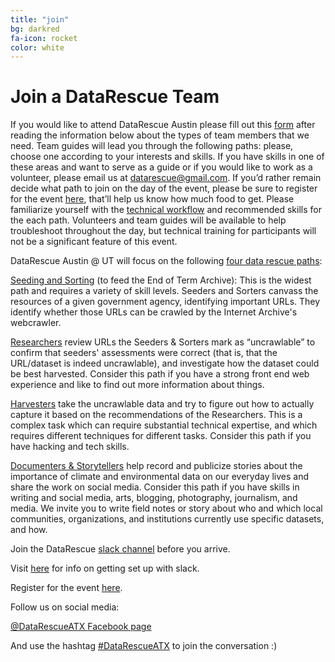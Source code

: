 ```yaml
---
title: "join"
bg: darkred
fa-icon: rocket  
color: white  
---
```


# Join a DataRescue Team

If you would like to attend DataRescue Austin please fill out this <a href="https://goo.gl/forms/UMUxNsth1YwOUBJQ2">form</a> after reading the information below about the types of team members that we need. Team guides will lead you through the following paths: please, choose one according to your interests and skills. If you have skills in one of these areas and want to serve as a guide or if you would like to work as a volunteer, please email us at <a href="datarescue@gmail.com">datarescue@gmail.com</a>. If you’d rather remain decide what path to join on the day of the event, please be sure to register for the event <a href="https://www.eventbrite.com/e/save-federal-data-datarescueatx-event-tickets-33738465659">here</a>, that’ll help us know how much food to get. Please familiarize yourself with the <a href="https://datarefuge.github.io/workflow/">technical workflow</a> and recommended skills for the each path. Volunteers and team guides will be available to help troubleshoot throughout the day, but technical training for participants will not be a significant feature of this event.

DataRescue Austin @ UT will focus on the following <a href="http://www.ppehlab.org/datarescueworkflow">four data rescue paths</a>:

<a href="https://datarefuge.github.io/workflow/seeding/">Seeding and Sorting</a> (to feed the End of Term Archive): This is the widest path and requires a variety of skill levels. Seeders and Sorters canvass the resources of a given government agency, identifying important URLs. They identify whether those URLs can be crawled by the Internet Archive's webcrawler.

<a href="https://datarefuge.github.io/workflow/researching/">Researchers</a> review URLs the Seeders & Sorters mark as “uncrawlable” to confirm that seeders' assessments were correct (that is, that the URL/dataset is indeed uncrawlable), and investigate how the dataset could be best harvested. Consider this path if you have a strong front end web experience and like to find out more information about things.

<a href="https://datarefuge.github.io/workflow/harvesting/">Harvesters</a> take the uncrawlable data and try to figure out how to actually capture it based on the recommendations of the Researchers. This is a complex task which can require substantial technical expertise, and which requires different techniques for different tasks. Consider this path if you have hacking and tech skills.

<a href="http://www.ppehlab.org/storytelling">Documenters & Storytellers</a> help record and publicize stories about the importance of climate and environmental data on our everyday lives and share the work on social media. Consider this path if you have skills in writing and social media, arts, blogging, photography, journalism, and media. We invite you to write field notes or story about who and which local communities, organizations, and institutions currently use specific datasets, and how.

Join the DataRescue <a href="https://rauchg-slackin-qonsfhhvxs.now.sh/">slack channel</a> before you arrive.

Visit <a href="https://get.slack.help/hc/en-us/articles/218080037-Getting-started-for-new-users">here</a> for info on getting set up with slack.  

Register for the event <a href="https://www.eventbrite.com/e/save-federal-data-datarescueatx-event-tickets-33738465659"> here</a>.

Follow us on social media:

<a class="btn btn-info btn-lg" href="https://twitter.com/DataRescueATX">
  <i class="fa fa-twitter"></i> @DataRescueATX
</a>

<a class="btn btn-primary btn-lg" href="https://www.facebook.com/datarefugeaustin/">
  <i class="fa fa-facebook"></i> Facebook page
</a>

And use the hashtag [#DataRescueATX](https://twitter.com/search?q=%23DataRescueAustin&src=typd) to join the conversation :)
